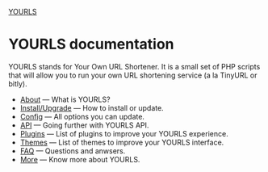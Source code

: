 [YOURLS](http://yourls.org/)

YOURLS documentation
====================
YOURLS stands for Your Own URL Shortener. It is a small set of PHP scripts that will allow you to run your own URL shortening service (a la TinyURL or bitly).


*   [About](About.md) &mdash; What is YOURLS?
*   [Install/Upgrade](Install.md) &mdash; How to install or update.
*   [Config](Config.md) &mdash; All options you can update.
*   [API](API.md) &mdash; Going further with YOURLS API.
*   [Plugins](Plugins.md) &mdash; List of plugins to improve your YOURLS experience.
*   [Themes](Themes.md) &mdash; List of themes to improve your YOURLS interface.
*   [FAQ](FAQ.md) &mdash; Questions and anwsers.
*   [More](More.md) &mdash; Know more about YOURLS.
